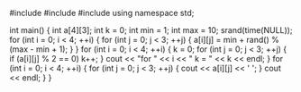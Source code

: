 #include <iostream>
#include <ctime> 
#include <cstdlib>
using namespace std;

int main()
{
	int a[4][3];
	int k = 0;
	int min = 1;
	int max = 10;
	srand(time(NULL));
	for (int i = 0; i < 4; ++i) {
		for (int j = 0; j < 3; ++j) {
			a[i][j] = min + rand() % (max - min + 1);
		}
	}
	for (int i = 0; i < 4; ++i) {
		k = 0;
		for (int j = 0; j < 3; ++j) {
			if (a[i][j] % 2 == 0)
				k++;
		}
		cout << "for " << i << " k = " << k << endl;
	}
	for (int i = 0; i < 4; ++i) {
		for (int j = 0; j < 3; ++j) {
			cout << a[i][j] << ' ';
		}
		cout << endl;
	}
}
